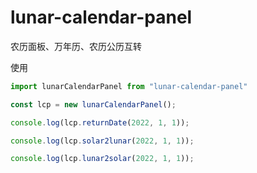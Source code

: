 # lunar-calendar-panel

农历面板、万年历、农历公历互转

使用
```typescript
import lunarCalendarPanel from "lunar-calendar-panel"

const lcp = new lunarCalendarPanel();

console.log(lcp.returnDate(2022, 1, 1));

console.log(lcp.solar2lunar(2022, 1, 1));

console.log(lcp.lunar2solar(2022, 1, 1));
```
